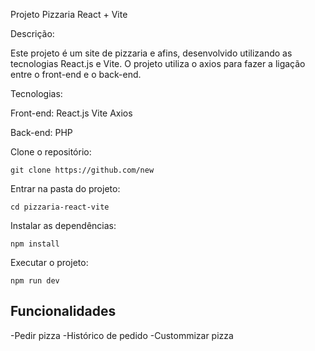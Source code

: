 
Projeto Pizzaria React + Vite

Descrição:

Este projeto é um site de pizzaria e afins, desenvolvido utilizando as tecnologias React.js e Vite. O projeto utiliza o axios para fazer a ligação entre o front-end e o back-end.

Tecnologias:

Front-end:
React.js
Vite
Axios

Back-end:
PHP


Clone o repositório:
```
git clone https://github.com/new
```



Entrar na pasta do projeto:


```
cd pizzaria-react-vite
```



Instalar as dependências:
``` 
npm install

```


Executar o projeto:
```
npm run dev
```
Funcionalidades
-
-Pedir pizza
-Histórico de pedido
-Custommizar pizza
